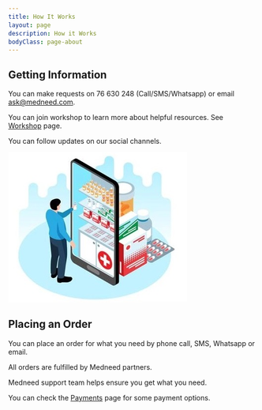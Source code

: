 ```yaml
---
title: How It Works
layout: page
description: How it Works
bodyClass: page-about
---
```


## Getting Information 

You can make requests on 76 630 248 (Call/SMS/Whatsapp) or email ask@medneed.com.

You can join workshop to learn more about helpful resources. See <a href="/services/workshop">Workshop</a> page.

You can follow updates on our social channels. 

![Order on Medneed](/images/illustrations/med-online.jpg)

## Placing an Order

You can place an order for what you need by phone call, SMS, Whatsapp or email.

All orders are fulfilled by Medneed partners. 

Medneed support team helps ensure you get what you need.

You can check the <a href="/services/payments">Payments</a> page for some payment options.
